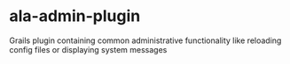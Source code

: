 # ala-admin-plugin
Grails plugin containing common administrative functionality like reloading config files or displaying system messages
